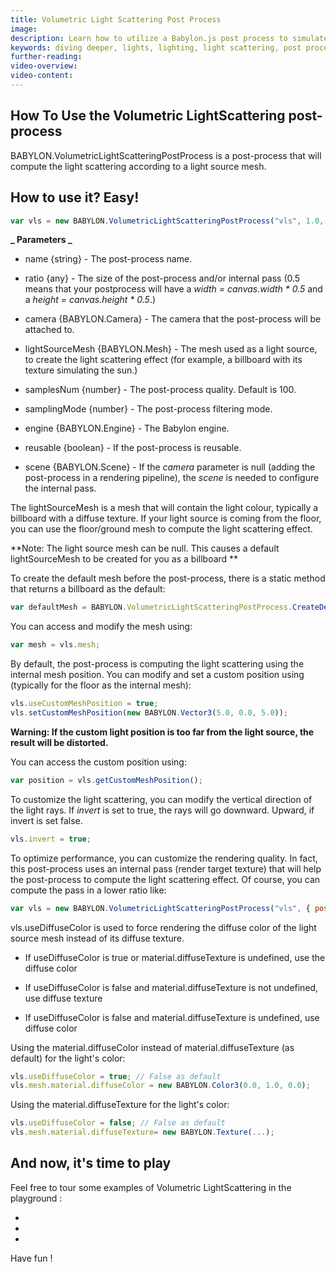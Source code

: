 ```yaml
---
title: Volumetric Light Scattering Post Process
image:
description: Learn how to utilize a Babylon.js post process to simulate light scattering.
keywords: diving deeper, lights, lighting, light scattering, post process
further-reading:
video-overview:
video-content:
---
```


## How To Use the Volumetric LightScattering post-process

BABYLON.VolumetricLightScatteringPostProcess is a post-process that will compute the light scattering according to a light source mesh.

## How to use it? Easy!

```javascript
var vls = new BABYLON.VolumetricLightScatteringPostProcess("vls", 1.0, camera, lightSourceMesh, samplesNum, BABYLON.Texture.BILINEAR_SAMPLINGMODE, engine, false);
```

**_ Parameters _**

- name \{string\} - The post-process name.

- ratio \{any\} - The size of the post-process and/or internal pass (0.5 means that your postprocess will have a _width = canvas.width \* 0.5_ and a _height = canvas.height \* 0.5_.)

- camera \{BABYLON.Camera\} - The camera that the post-process will be attached to.

- lightSourceMesh \{BABYLON.Mesh\} - The mesh used as a light source, to create the light scattering effect (for example, a billboard with its texture simulating the sun.)

- samplesNum \{number\} - The post-process quality. Default is 100.

- samplingMode \{number\} - The post-process filtering mode.

- engine \{BABYLON.Engine\} - The Babylon engine.

- reusable \{boolean\} - If the post-process is reusable.

- scene \{BABYLON.Scene\} - If the _camera_ parameter is null (adding the post-process in a rendering pipeline), the _scene_ is needed to configure the internal pass.

The lightSourceMesh is a mesh that will contain the light colour, typically a billboard with a diffuse texture. If your light source is coming from the floor, you can use the floor/ground mesh to compute the light scattering effect.

**Note: The light source mesh can be null. This causes a default lightSourceMesh to be created for you as a billboard **

To create the default mesh before the post-process, there is a static method that returns a billboard as the default:

```javascript
var defaultMesh = BABYLON.VolumetricLightScatteringPostProcess.CreateDefaultMesh("meshName", scene);
```

You can access and modify the mesh using:

```javascript
var mesh = vls.mesh;
```

By default, the post-process is computing the light scattering using the internal mesh position. You can modify and set a custom position using (typically for the floor as the internal mesh):

```javascript
vls.useCustomMeshPosition = true;
vls.setCustomMeshPosition(new BABYLON.Vector3(5.0, 0.0, 5.0));
```

**Warning: If the custom light position is too far from the light source, the result will be distorted.**

You can access the custom position using:

```javascript
var position = vls.getCustomMeshPosition();
```

To customize the light scattering, you can modify the vertical direction of the light rays. If _invert_ is set to true, the rays will go downward. Upward, if invert is set false.

```javascript
vls.invert = true;
```

To optimize performance, you can customize the rendering quality. In fact, this post-process uses an internal pass (render target texture) that will help the post-process to compute the light scattering effect. Of course, you can compute the pass in a lower ratio like:

```javascript
var vls = new BABYLON.VolumetricLightScatteringPostProcess("vls", { postProcessRatio: 1.0, passRatio: 0.5 }, camera, lightSourceMesh, 75, BABYLON.Texture.BILINEAR_SAMPLINGMODE, engine, false);
```

vls.useDiffuseColor is used to force rendering the diffuse color of the light source mesh instead of its diffuse texture.

- If useDiffuseColor is true or material.diffuseTexture is undefined, use the diffuse color

- If useDiffuseColor is false and material.diffuseTexture is not undefined, use diffuse texture

- If useDiffuseColor is false and material.diffuseTexture is undefined, use diffuse color

Using the material.diffuseColor instead of material.diffuseTexture (as default) for the light's color:

```javascript
vls.useDiffuseColor = true; // False as default
vls.mesh.material.diffuseColor = new BABYLON.Color3(0.0, 1.0, 0.0);
```

Using the material.diffuseTexture for the light's color:

```javascript
vls.useDiffuseColor = false; // False as default
vls.mesh.material.diffuseTexture= new BABYLON.Texture(...);
```

## And now, it's time to play

Feel free to tour some examples of Volumetric LightScattering in the playground :

- <Playground id="#AU5641" title="Basic Example" description="Simple example of adding a basic light scattering post process to your scene." image="/img/playgroundsAndNMEs/features/divingDeeperVolumetricLightScatterPP1.jpg"/>
- <Playground id="#HYFQJ" title="Spherical Harmonics as Source" description="Simple example of adding a light scattering post process with spherical harmonics as a source." image="/img/playgroundsAndNMEs/features/divingDeeperVolumetricLightScatterPP2.jpg"/>
- <Playground id="#UUXLX#37" title="VLS through CSG-created slots" description="Simple example of adding a light scattering post process through CSG-created slots." image="/img/playgroundsAndNMEs/features/divingDeeperVolumetricLightScatterPP3.jpg"/>

Have fun !

